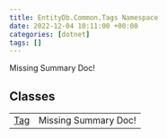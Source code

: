 ```yaml
---
title: EntityDb.Common.Tags Namespace
date: 2022-12-04 10:11:00 +00:00
categories: [dotnet]
tags: []
---
```


Missing Summary Doc!
## Classes
<table><tr><td><!--/posts/dotnet-entitydb-common-tags-tag--><a href='#'>Tag</a></td><td>Missing Summary Doc!</td></tr></table>
